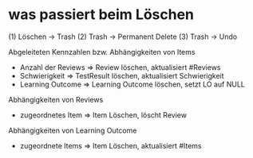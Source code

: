 
# was passiert beim Löschen

(1) Löschen -> Trash
(2) Trash -> Permanent Delete
(3) Trash -> Undo

Abgeleiteten Kennzahlen bzw. Abhängigkeiten von Items
* Anzahl der Reviews => Review löschen, aktualisiert #Reviews
* Schwierigkeit => TestResult löschen, aktualisiert Schwierigkeit
* Learning Outcome => Learning Outcome löschen, setzt LO auf NULL

Abhängigkeiten von Reviews
* zugeordnetes Item  => Item Löschen, löscht Review

Abhängigkeiten von Learning Outcome
* zugeordnete Items => Item Löschen, aktualisiert #Items

	



